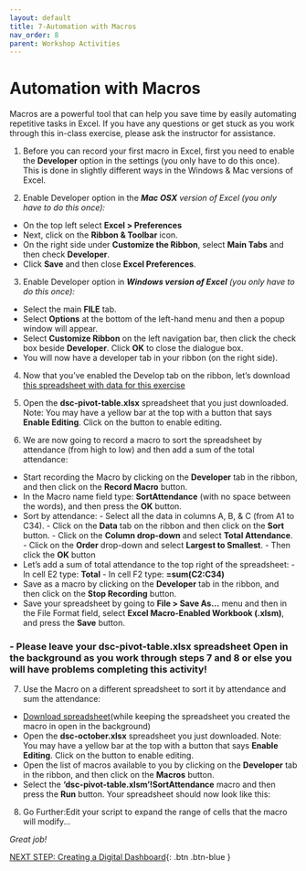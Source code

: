 ```yaml
---
layout: default
title: 7-Automation with Macros
nav_order: 8
parent: Workshop Activities
---
```

# Automation with Macros
Macros are a powerful tool that can help you save time by easily automating repetitive tasks in Excel. If you have any questions or get stuck as you work through this in-class exercise, please ask the instructor for assistance. 

1. Before you can record your first macro in Excel, first you need to enable the **Developer** option in the settings (you only have to do this once). This is done in slightly different ways in the Windows & Mac versions of Excel.

2. Enable Developer option in the _**Mac OSX** version of Excel  (you only have to do this once):_
  - On the top left select **Excel > Preferences** 
  - Next, click on the **Ribbon & Toolbar** icon.
  - On the right side under **Customize the Ribbon**, select **Main Tabs** and then check **Developer**.
  - Click **Save** and then close **Excel Preferences**.

3. Enable Developer option in _**Windows version of Excel**  (you only have to do this once):_
  - Select the main **FILE** tab.
  - Select **Options** at the bottom of the left-hand menu and then a popup window will appear.
  - Select **Customize Ribbon** on the left navigation bar, then click the check box beside **Developer**. Click **OK** to close the dialogue box.
  - You will now have a developer tab in your ribbon (on the right side).

4. Now that you’ve enabled the Develop tab on the ribbon, let’s download [this spreadsheet with data for this exercise](https://bit.ly/dsc-pivot-table)

5. Open the **dsc-pivot-table.xlsx** spreadsheet that you just downloaded. Note: You may have a yellow bar at the top with a button that says **Enable Editing**. Click on the button to enable editing.

6. We are now going to record a macro to sort the spreadsheet by attendance (from high to low) and then add a sum of the total attendance:
  - Start recording the Macro by clicking on the **Developer** tab in the ribbon, and then click on the **Record Macro** button.
  - In the Macro name field type: **SortAttendance** (with no space between the words), and then press the **OK** button.
  - Sort by attendance: 
              - Select all the data in columns A, B, & C (from A1 to C34).
              - Click on the **Data** tab on the ribbon and then click on the **Sort** button.
              - Click on the **Column drop-down** and select **Total Attendance**.
              - Click on the **Order** drop-down and select **Largest to Smallest**. 
              - Then click the **OK** button
  - Let’s add a sum of total attendance to the top right of the spreadsheet:
              - In cell E2 type: **Total**
              - In cell F2 type: **=sum(C2:C34)**
  - Save as a macro by clicking on the **Developer** tab in the ribbon, and then click on the **Stop Recording** button.
  - Save your spreadsheet by going to **File > Save As…** menu and then in the File Format field, select **Excel Macro-Enabled Workbook (.xlsm)**, and press the **Save** button.
  ### - Please leave your dsc-pivot-table.xlsx spreadsheet Open in the background as you work through steps 7 and 8 or else you will have problems completing this activity!

7. Use the Macro on a different spreadsheet to sort it by attendance and sum the attendance:
  - [Download spreadsheet](https://bit.ly/dsc-excel-macro)(while keeping the spreadsheet you created the macro in open in the background)
  - Open the **dsc-october.xlsx** spreadsheet you just downloaded. Note: You may have a yellow bar at the top with a button that says **Enable Editing**. Click on the button to enable editing.
  - Open the list of macros available to you by clicking on the **Developer** tab in the ribbon, and then click on the **Macros** button.
  - Select the **‘dsc-pivot-table.xlsm’!SortAttendance** macro and then press the **Run** button. Your spreadsheet should now look like this:

8. Go Further:Edit your script to expand the range of cells that the macro will modify...

_Great job!_

[NEXT STEP: Creating a Digital Dashboard](digital-dashboard.html){: .btn .btn-blue }

